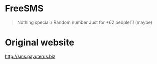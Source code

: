 # FreeSMS
> Nothing special:/
> Random number
> Just for +62 people!1! (maybe)

# Original website
http://sms.payuterus.biz
